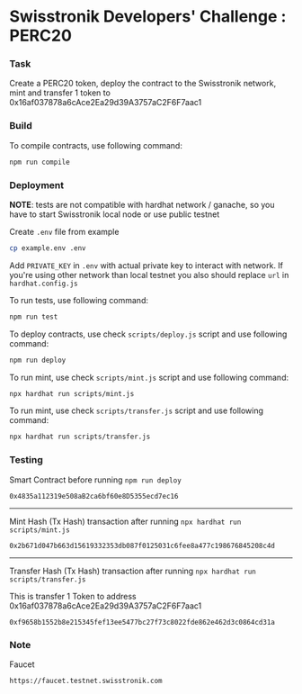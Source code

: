 # Swisstronik Developers' Challenge : PERC20

### Task
Create a PERC20 token, deploy the contract to the Swisstronik network, mint and transfer 1 token to 0x16af037878a6cAce2Ea29d39A3757aC2F6F7aac1

### Build

To compile contracts, use following command:
```sh 
npm run compile
```

### Deployment

<b>NOTE</b>: tests are not compatible with hardhat network / ganache, so you have to start Swisstronik local node or use public testnet

Create `.env` file from example
```sh
cp example.env .env
```
Add `PRIVATE_KEY` in `.env` with actual private key to interact with network. If you're using other network than local testnet you also should replace `url` in `hardhat.config.js`

To run tests, use following command:

```sh
npm run test
```

To deploy contracts, use check `scripts/deploy.js` script and use following command:
```sh
npm run deploy
```

To run mint, use check `scripts/mint.js` script and use following command:
```sh
npx hardhat run scripts/mint.js
```

To run mint, use check `scripts/transfer.js` script and use following command:
```sh
npx hardhat run scripts/transfer.js
```

### Testing

Smart Contract before running `npm run deploy`
```
0x4835a112319e508aB2ca6bf60e8D5355ecd7ec16
```
___
Mint Hash (Tx Hash) transaction after running `npx hardhat run scripts/mint.js`
```
0x2b671d047b663d15619332353db087f0125031c6fee8a477c198676845208c4d
```
___
Transfer Hash (Tx Hash) transaction after running `npx hardhat run scripts/transfer.js`

This is transfer 1 Token to address 0x16af037878a6cAce2Ea29d39A3757aC2F6F7aac1
```
0xf9658b1552b8e215345fef13ee5477bc27f73c8022fde862e462d3c0864cd31a
```

### Note
Faucet
```
https://faucet.testnet.swisstronik.com
```